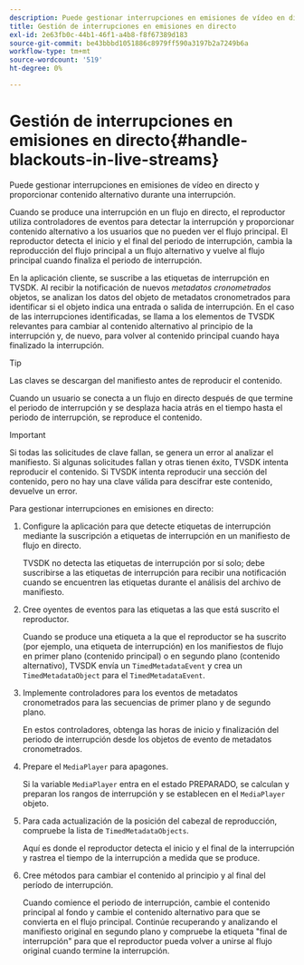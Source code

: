 ```yaml
---
description: Puede gestionar interrupciones en emisiones de vídeo en directo y proporcionar contenido alternativo durante una interrupción.
title: Gestión de interrupciones en emisiones en directo
exl-id: 2e63fb0c-44b1-46f1-a4b8-f8f67389d183
source-git-commit: be43bbbd1051886c8979ff590a3197b2a7249b6a
workflow-type: tm+mt
source-wordcount: '519'
ht-degree: 0%

---
```


# Gestión de interrupciones en emisiones en directo{#handle-blackouts-in-live-streams}

Puede gestionar interrupciones en emisiones de vídeo en directo y proporcionar contenido alternativo durante una interrupción.

Cuando se produce una interrupción en un flujo en directo, el reproductor utiliza controladores de eventos para detectar la interrupción y proporcionar contenido alternativo a los usuarios que no pueden ver el flujo principal. El reproductor detecta el inicio y el final del periodo de interrupción, cambia la reproducción del flujo principal a un flujo alternativo y vuelve al flujo principal cuando finaliza el periodo de interrupción.

En la aplicación cliente, se suscribe a las etiquetas de interrupción en TVSDK. Al recibir la notificación de nuevos *metadatos cronometrados* objetos, se analizan los datos del objeto de metadatos cronometrados para identificar si el objeto indica una entrada o salida de interrupción. En el caso de las interrupciones identificadas, se llama a los elementos de TVSDK relevantes para cambiar al contenido alternativo al principio de la interrupción y, de nuevo, para volver al contenido principal cuando haya finalizado la interrupción.

>[!TIP]
>
>Las claves se descargan del manifiesto antes de reproducir el contenido.

Cuando un usuario se conecta a un flujo en directo después de que termine el periodo de interrupción y se desplaza hacia atrás en el tiempo hasta el periodo de interrupción, se reproduce el contenido.

>[!IMPORTANT]
>
>Si todas las solicitudes de clave fallan, se genera un error al analizar el manifiesto. Si algunas solicitudes fallan y otras tienen éxito, TVSDK intenta reproducir el contenido. Si TVSDK intenta reproducir una sección del contenido, pero no hay una clave válida para descifrar este contenido, devuelve un error.

Para gestionar interrupciones en emisiones en directo:

1. Configure la aplicación para que detecte etiquetas de interrupción mediante la suscripción a etiquetas de interrupción en un manifiesto de flujo en directo.

   TVSDK no detecta las etiquetas de interrupción por sí solo; debe suscribirse a las etiquetas de interrupción para recibir una notificación cuando se encuentren las etiquetas durante el análisis del archivo de manifiesto.
1. Cree oyentes de eventos para las etiquetas a las que está suscrito el reproductor.

   Cuando se produce una etiqueta a la que el reproductor se ha suscrito (por ejemplo, una etiqueta de interrupción) en los manifiestos de flujo en primer plano (contenido principal) o en segundo plano (contenido alternativo), TVSDK envía un `TimedMetadataEvent` y crea un `TimedMetadataObject` para el `TimedMetadataEvent`.
1. Implemente controladores para los eventos de metadatos cronometrados para las secuencias de primer plano y de segundo plano.

   En estos controladores, obtenga las horas de inicio y finalización del periodo de interrupción desde los objetos de evento de metadatos cronometrados.
1. Prepare el `MediaPlayer` para apagones.

   Si la variable `MediaPlayer` entra en el estado PREPARADO, se calculan y preparan los rangos de interrupción y se establecen en el `MediaPlayer` objeto.

1. Para cada actualización de la posición del cabezal de reproducción, compruebe la lista de `TimedMetadataObjects`.

   Aquí es donde el reproductor detecta el inicio y el final de la interrupción y rastrea el tiempo de la interrupción a medida que se produce.

1. Cree métodos para cambiar el contenido al principio y al final del período de interrupción.

   Cuando comience el periodo de interrupción, cambie el contenido principal al fondo y cambie el contenido alternativo para que se convierta en el flujo principal. Continúe recuperando y analizando el manifiesto original en segundo plano y compruebe la etiqueta &quot;final de interrupción&quot; para que el reproductor pueda volver a unirse al flujo original cuando termine la interrupción.
